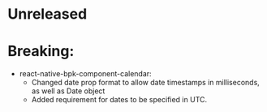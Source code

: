 # Unreleased

# Breaking:
 - react-native-bpk-component-calendar:
   - Changed date prop format to allow date timestamps in milliseconds, as well as Date object
   - Added requirement for dates to be specified in UTC.
